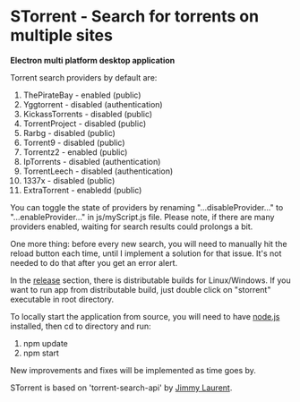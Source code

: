 # STorrent - Search for torrents on multiple sites

**Electron multi platform desktop application**

Torrent search providers by default are:

1. ThePirateBay - enabled (public)
2. Yggtorrent - disabled (authentication)
3. KickassTorrents - disabled (public)
4. TorrentProject - disabled (public)
5. Rarbg - disabled (public)
6. Torrent9 - disabled (public)
7. Torrentz2 - enabled (public)
8. IpTorrents - disabled (authentication)
9. TorrentLeech - disabled (authentication)
10. 1337x - disabled (public)
11. ExtraTorrent - enabledd (public)

You can toggle the state of providers by renaming "...disableProvider..." to "...enableProvider..." in js/myScript.js file. Please note, if there are many providers enabled, waiting for search results could prolongs a bit.

One more thing: before every new search, you will need to manually hit the reload button each time, until I implement a solution for that issue. It's not needed to do that after you get an error alert.

In the [release](https://github.com/SrdjanMilic/STorrent/releases) section, there is distributable builds for Linux/Windows. If you want to run app from distributable build, just double click on "storrent" executable in root directory.

To locally start the application from source, you will need to have [node.js](https://nodejs.org/en/) installed, then cd to directory and run:

1. npm update
2. npm start

New improvements and fixes will be implemented as time goes by.

STorrent is based on 'torrent-search-api' by [Jimmy Laurent](https://github.com/JimmyLaurent/torrent-search-api).
